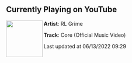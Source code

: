 ## Currently Playing on YouTube

[<img align="left" width="100" src="https://i.ytimg.com/vi/04ufimjXEbA/maxresdefault.jpg">](https://www.youtube.com/watch?v=04ufimjXEbA)

**Artist**: RL Grime 

**Track**: Core (Official Music Video)

Last updated at 06/13/2022 09:29
